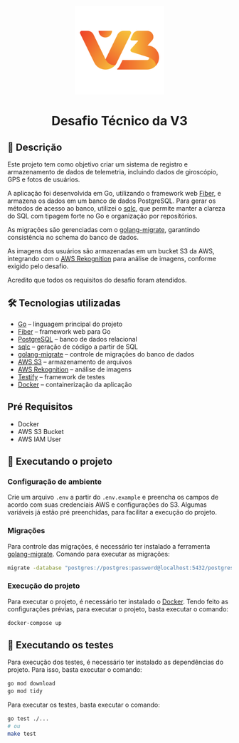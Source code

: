 <p align="center">
    <img src="./.github/logo.png" width="200px">
</p>

<h1 align="center" style="font-weight: bold;">Desafio Técnico da V3</h1>

## 📝 Descrição

Este projeto tem como objetivo criar um sistema de registro e armazenamento de dados de telemetria, incluindo dados de giroscópio, GPS e fotos de usuários.

A aplicação foi desenvolvida em Go, utilizando o framework web [Fiber](https://gofiber.io/), e armazena os dados em um banco de dados PostgreSQL. Para gerar os métodos de acesso ao banco, utilizei o [sqlc](https://docs.sqlc.dev/), que permite manter a clareza do SQL com tipagem forte no Go e organização por repositórios. 

As migrações são gerenciadas com o [golang-migrate](https://github.com/golang-migrate/migrate), garantindo consistência no schema do banco de dados.

As imagens dos usuários são armazenadas em um bucket S3 da AWS, integrando com o [AWS Rekognition](https://aws.amazon.com/rekognition/) para análise de imagens, conforme exigido pelo desafio.

Acredito que todos os requisitos do desafio foram atendidos.

## 🛠 Tecnologias utilizadas

- [Go](https://golang.org/) – linguagem principal do projeto
- [Fiber](https://gofiber.io/) – framework web para Go
- [PostgreSQL](https://www.postgresql.org/) – banco de dados relacional
- [sqlc](https://docs.sqlc.dev/) – geração de código a partir de SQL
- [golang-migrate](https://github.com/golang-migrate/migrate) – controle de migrações do banco de dados
- [AWS S3](https://aws.amazon.com/s3/) – armazenamento de arquivos
- [AWS Rekognition](https://aws.amazon.com/rekognition/) – análise de imagens
- [Testify](https://github.com/stretchr/testify) – framework de testes
- [Docker](https://www.docker.com/) – containerização da aplicação

## Pré Requisitos

- Docker
- AWS S3 Bucket
- AWS IAM User

## 🚀 Executando o projeto

### Configuração de ambiente

Crie um arquivo `.env` a partir do `.env.example` e preencha os campos de acordo com suas credenciais AWS e configurações do S3.
Algumas variáveis já estão pré preenchidas, para facilitar a execução do projeto.

### Migrações

Para controle das migrações, é necessário ter instalado a ferramenta [golang-migrate](https://github.com/golang-migrate/migrate).
Comando para executar as migrações:
```bash
migrate -database "postgres://postgres:password@localhost:5432/postgres?sslmode=disable" -path db/migrations up
```

### Execução do projeto

Para executar o projeto, é necessário ter instalado o [Docker](https://docs.docker.com/get-docker/).
Tendo feito as configurações prévias, para executar o projeto, basta executar o comando:
```bash
docker-compose up
```


##  📝 Executando os testes

Para execução dos testes, é necessário ter instalado as dependências do projeto.
Para isso, basta executar o comando:
```bash
go mod download
go mod tidy
```

Para executar os testes, basta executar o comando:
```bash
go test ./...
# ou 
make test
```
